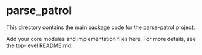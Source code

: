 # parse_patrol

This directory contains the main package code for the parse-patrol project.

Add your core modules and implementation files here. For more details, see the top-level README.md.
